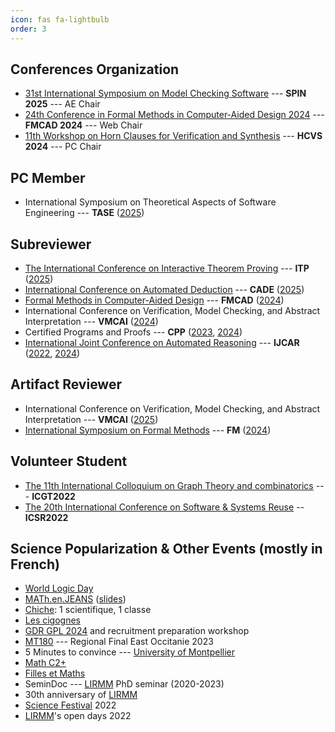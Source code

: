 ```yaml
---
icon: fas fa-lightbulb
order: 3
---
```


## Conferences Organization

* [31st International Symposium on Model Checking Software](https://spin-web.github.io/SPIN2025/) --- **SPIN 2025** --- AE Chair
* [24th Conference in Formal Methods in Computer-Aided Design 2024](https://fmcad.forsyte.at/FMCAD24/) --- **FMCAD 2024** --- Web Chair
* [11th Workshop on Horn Clauses for Verification and Synthesis](https://www.sci.unich.it/hcvs24/) --- **HCVS 2024** --- PC Chair


## PC Member

* International Symposium on Theoretical Aspects of Software Engineering --- **TASE** ([2025](https://cyprusconferences.org/tase2025/))


## Subreviewer

* [The International Conference on Interactive Theorem Proving](https://itp-conference.github.io/) --- **ITP** ([2025](https://www.itp2025.org/))
* [International Conference on Automated Deduction](https://cadeinc.org/) --- **CADE** ([2025](https://www.dhbw-stuttgart.de/cade-30/))
* [Formal Methods in Computer-Aided Design](https://www.fmcad.org/) --- **FMCAD** ([2024](https://fmcad.forsyte.at/FMCAD24/))
* International Conference on Verification, Model Checking, and Abstract Interpretation --- **VMCAI** ([2024](https://popl24.sigplan.org/home/VMCAI-2024))
* Certified Programs and Proofs --- **CPP** ([2023](https://popl23.sigplan.org/home/CPP-2023), [2024](https://popl24.sigplan.org/home/CPP-2024))
* [International Joint Conference on Automated Reasoning](https://ijcar.org/) --- **IJCAR** ([2022](https://www.floc2022.org/), [2024](https://merz.gitlabpages.inria.fr/2024-ijcar/))


## Artifact Reviewer

* International Conference on Verification, Model Checking, and Abstract Interpretation --- **VMCAI** ([2025](https://conf.researchr.org/home/VMCAI-2025))
* [International Symposium on Formal Methods](https://www.fmeurope.org/symposia/) --- **FM** ([2024](https://www.fm24.polimi.it/))


## Volunteer Student

* [The 11th International Colloquium on Graph Theory and combinatorics](https://www.lirmm.fr/icgt-2022/) --- **ICGT2022**
* [The 20th International Conference on Software & Systems Reuse](https://icsr2022v2.wp.imt.fr/) -- **ICSR2022**




## Science Popularization & Other Events (mostly in French)

* [World Logic Day](https://www.unesco.org/en/days/world-logic)
* [MATh.en.JEANS](https://www.mathenjeans.fr/) ([slides](/assets/pdf/MEJ.pdf))
* [Chiche](https://chiche.inria.fr/): 1 scientifique, 1 classe
* [Les cigognes](https://iecl.univ-lorraine.fr/cigognes/)
* [GDR GPL 2024](https://gdrgpl2024.sciencesconf.org/) and recruitment preparation workshop
* [MT180](https://www.youtube.com/watch?v=LdVQyov38sQ) --- Regional Final East Occitanie 2023
* 5 Minutes to convince --- [University of Montpellier](https://www.umontpellier.fr/en/)
* [Math C2+](https://www.mathc2plus.fr/)
* [Filles et Maths](https://filles-et-maths.fr/)
* SeminDoc --- [LIRMM](https://www.lirmm.fr/lirmm-en/) PhD seminar (2020-2023)
* 30th anniversary of [LIRMM](https://www.lirmm.fr/lirmm-en/)
* [Science Festival](https://www.fetedelascience.fr/) 2022
* [LIRMM](https://www.lirmm.fr/lirmm-en/)'s open days 2022
